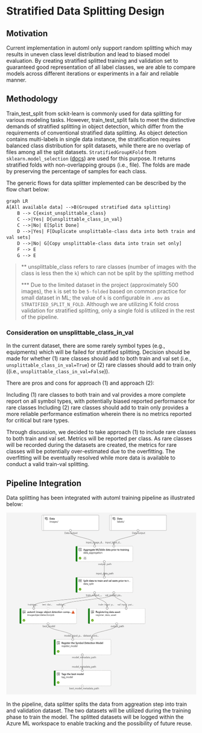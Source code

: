 # Stratified Data Splitting Design

## Motivation

Current implementation in automl only support random splitting which may results in uneven class level distribution and lead to biased model evaluation. By creating stratified splitted training and validation set to guaranteed good representation of all label classes, we are able to compare models across different iterations or experiments in a fair and reliable manner.

## Methodology

Train_test_split from sckit-learn is commonly used for data splitting for various modeling tasks. However, train_test_split fails to meet the distinctive demands of stratified splitting in object detection, which differ from the requirements of conventional stratified data splitting. As object detection contains multi-labels in single data instance, the stratification requires balanced class distribution for split datasets, while there are no overlap of files among all the split datasets. `StratifiedGroupKFold` from `sklearn.model_selection` ([docs]( https://scikit-learn.org/stable/modules/generated/sklearn.model_selection.StratifiedGroupKFold.html)) are used for this purpose. It returns stratified folds with non-overlapping groups (i.e., file). The folds are made by preserving the percentage of samples for each class.

The generic flows for data splitter implemented can be described by the flow chart below:

```mermaid
graph LR
A[All available data] -->B(Grouped stratified data splitting)
    B --> C{exist_unsplittable_class}
    C -->|Yes| D{unsplittable_class_in_val}
    C -->|No| E[Split Done]
    D -->|Yes| F[Duplicate unsplittable-class data into both train and val sets] 
    D -->|No| G[Copy unsplittable-class data into train set only] 
    F --> E
    G --> E
```


> ** unsplittable_class refers to rare classes (number of images with the class is less then the `k`) which can not be split by the splitting method
> 
> *** Due to the limited dataset in the project (approximately 500 images), the `k` is set to be `5-folded` based on common practice for small dataset in ML; the value of `k` is configurable in `.env` as `STRATIFIED_SPLIT_N_FOLD`. Although we are utilizing K fold cross validation for stratified splitting, only a single fold is utilized in the rest of the pipeline.

### Consideration on unsplittable_class_in_val

In the current dataset, there are some rarely symbol types (e.g., equipments) which will be failed for stratified splitting. Decision should be made for whether (1) rare classes should add to both train and val set (i.e., `unsplittable_class_in_val=True`) or (2) rare classes should add to train only ((i.e., `unsplittable_class_in_val=False`)).

There are pros and cons for approach (1) and approach (2):

Including (1) rare classes to both train and val provides a more complete report on all symbol types, with potentially biased reported performance for rare classes
Including (2) rare classes should add to train only provides a more reliable performance estimation wherein there is no metrics reported for critical but rare types.

Through discussion, we decided to take approach (1) to include rare classes to both train and val set. Metrics will be reported per class. As rare classes will be recorded during the datasets are created, the metrics for rare classes will be potentially over-estimated due to the overfitting. The overfitting will be eventually resolved while more data is available to conduct a valid train-val splitting.

## Pipeline Integration

Data splitting has been integrated with automl training pipeline as illustrated below:

![Overview of automl training pipeline](./images/automl_train_pipeline_with_splitter.png)

In the pipeline, data splitter splits the data from aggreation step into train and validation dataset. The two datasets will be utilized during the training phase to train the model. The splitted datasets will be logged within the Azure ML workspace to enable tracking and the possibility of future reuse.